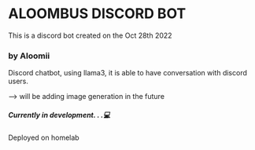 # ALOOMBUS DISCORD BOT

This is a discord bot created on the Oct 28th 2022

### by Aloomii

Discord chatbot, using llama3, it is able to have conversation with discord users.

--> will be adding image generation in the future


##### Currently in development. . .💻

Deployed on homelab
